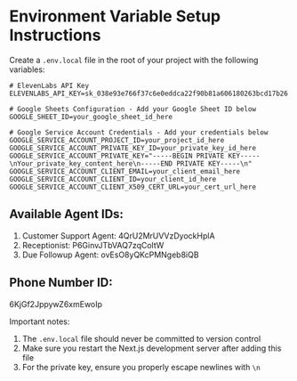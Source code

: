 # Environment Variable Setup Instructions

Create a `.env.local` file in the root of your project with the following variables:

```
# ElevenLabs API Key 
ELEVENLABS_API_KEY=sk_038e93e766f37c6e0eddca22f90b81a606180263bcd17b26

# Google Sheets Configuration - Add your Google Sheet ID below
GOOGLE_SHEET_ID=your_google_sheet_id_here

# Google Service Account Credentials - Add your credentials below
GOOGLE_SERVICE_ACCOUNT_PROJECT_ID=your_project_id_here
GOOGLE_SERVICE_ACCOUNT_PRIVATE_KEY_ID=your_private_key_id_here
GOOGLE_SERVICE_ACCOUNT_PRIVATE_KEY="-----BEGIN PRIVATE KEY-----\nYour_private_key_content_here\n-----END PRIVATE KEY-----\n"
GOOGLE_SERVICE_ACCOUNT_CLIENT_EMAIL=your_client_email_here
GOOGLE_SERVICE_ACCOUNT_CLIENT_ID=your_client_id_here
GOOGLE_SERVICE_ACCOUNT_CLIENT_X509_CERT_URL=your_cert_url_here
```

## Available Agent IDs:
1. Customer Support Agent: 4QrU2MrUVVzDyockHplA
2. Receptionist: P6GinvJTbVAQ7zqColtW
3. Due Followup Agent: ovEsO8yQKcPMNgeb8iQB

## Phone Number ID:
6KjGf2JppywZ6xmEwoIp

Important notes:
1. The `.env.local` file should never be committed to version control
2. Make sure you restart the Next.js development server after adding this file
3. For the private key, ensure you properly escape newlines with `\n` 